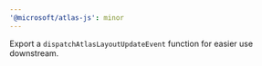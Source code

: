```yaml
---
'@microsoft/atlas-js': minor
---
```


Export a `dispatchAtlasLayoutUpdateEvent` function for easier use downstream.

